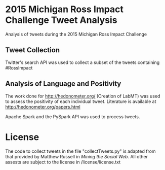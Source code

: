 # 2015 Michigan Ross Impact Challenge Tweet Analysis
Analysis of tweets during the 2015 Michigan Ross Impact Challenge

## Tweet Collection
Twitter's search API was used to collect a subset of the tweets containing #RossImpact

## Analysis of Language and Positivity
The work done for http://hedonometer.org/ (Creation of LabMT) was used to assess the positivity of each individual tweet. Literature is available at http://hedonometer.org/papers.html

Apache Spark and the PySpark API was used to process tweets.

# License
The code to collect tweets in the file "collectTweets.py" is adapted from that provided by Matthew Russell in *Mining the Social Web*.
All other assests are subject to the license in /license/license.txt
